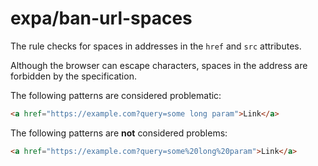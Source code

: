 # expa/ban-url-spaces
The rule checks for spaces in addresses in the `href` and `src` attributes.

Although the browser can escape characters, spaces in the address are forbidden by the specification.

The following patterns are considered problematic:
```html
<a href="https://example.com?query=some long param">Link</a>
```

The following patterns are **not** considered problems:

```html
<a href="https://example.com?query=some%20long%20param">Link</a>
```
